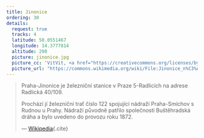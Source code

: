 ```yaml
---
title: Jinonice
ordering: 30
details:
  request: true
  tracks: 4
  latitude: 50.0551467
  longitude: 14.3777814
  altitude: 290
  picture: jinonice.jpg
  picture_cc: 'VitVit, <a href="https://creativecommons.org/licenses/by-sa/4.0/deed.en">CC BY-SA 4.0</a>'
  picture_url: "https://commons.wikimedia.org/wiki/File:Jinonice_n%C3%A1dra%C5%BE%C3%AD_0.jpg"
---
```


> Praha-Jinonice je železniční stanice v Praze 5-Radlicích na adrese Radlická 40/109.
>
> Prochází jí železniční trať číslo 122 spojující nádraží Praha-Smíchov s Rudnou u Prahy.
> Nádraží původně patřilo společnosti Buštěhradská dráha a bylo uvedeno do provozu roku 1872.
>
> — [Wikipedia](https://cs.wikipedia.org/wiki/Praha-Jinonice_(n%C3%A1dra%C5%BE%C3%AD)){.cite}

